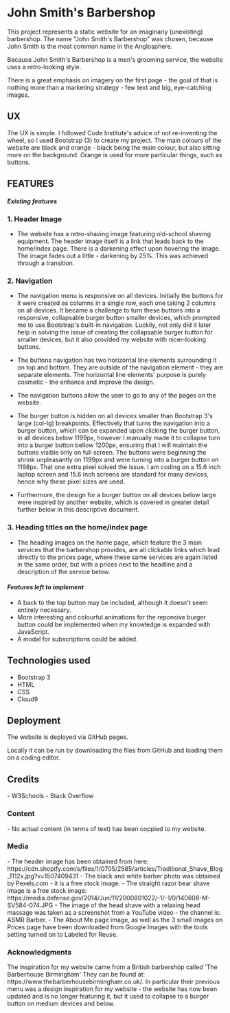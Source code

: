 <h1>John Smith's Barbershop</h1>

This project represents a static website for an imaginariy (unexisting) barbershop.
The name "John Smith's Barbershop" was chosen, because John Smith is the most common name in the Anglosphere.

Because John Smith's Barbershop is a men's grooming service, the website uses a retro-looking style.

There is a great emphasis on imagery on the first page - the goal of that is nothing more than a marketing strategy - few text and big, eye-catching images.

<h2>UX</h2>

The UX is simple. I followed Code Institute's advice of not re-inventing the wheel, so I used Bootstrap (3) to create my project. 
The main colours of the website are black and orange - black being the main colour, but also sitting more on the background. Orange is used for more
particular things, such as buttons.

<h2>FEATURES</h2>

<h4><i>Existing features</i></h4>

<h3>1. Header Image</h3>

- The website has a retro-shaving image featuring old-school shaving equipment. The header image itself is a link that leads back to the home/index page.
There is a darkening effect upon hovering the image. The image fades out a little - darkening by 25%. This was achieved through a transition.

<h3>2. Navigation</h3>

- The navigation menu is responsive on all devices. Initially the buttons for it were created as columns in a single row, each one taking 2 columns on all devices.
It became a challenge to turn these buttons into a responsive, collapsable burger button smaller devices, which prompted me to use Bootstrap's built-in navigation.
Luckily, not only did it later help in solving the issue of creating the collapsable burger button for smaller devices, but it also provided my website with nicer-looking
buttons.

- The buttons navigation has two horizontal line elements surrounding it on top and bottom. They are outside of the navigation element - 
they are separate elements. The horizontal line elements' purpose is purely cosmetic - the enhance and improve the design.

- The navigation buttons allow the user to go to any of the pages on the website.

- The burger button is hidden on all devices smaller than Bootstrap 3's large (col-lg) breakpoints. Effectively that turns the navigation
into a burger button, which can be expanded upon clicking the burger button, in all devices below 1199px, however I manually made it to collapse
turn into a burger button bellow 1200px, ensuring that I will maintain the buttons visible only on full screen.
The buttons were beginning the shrink unpleasantly on 1199px and were turning into a burger button on 1198px. That one extra pixel solved
the issue. I am coding on a 15.6 inch laptop screen and 15.6 inch screens are standard for many devices, hence why these pixel sizes are used.

- Furthermore, the design for a burger button on all devices below large were inspired by another website, which is covered in greater detail
further below in this descriptive document.

<h3>3. Heading titles on the home/index page</h3>

- The heading images on the home page, which feature the 3 main services that the barbershop provides, are all clickable links which lead
directly to the prices page, where these same services are again listed in the same order, but with a prices next to the headline and a
description of the service below.

<h4><i>Features left to implement</i></h4>

- A back to the top button may be included, although it doesn't seem entirely necessary.
- More interesting and colourful animations for the reponsive burger button could be implemented when my knowledge is expanded with JavaScript. 
- A modal for subscriptions could be added.

<h2>Technologies used</h2>

- Bootstrap 3
- HTML
- CSS
- Cloud9

<h2>Deployment</h2>
The website is deployed via GitHub pages.

Locally it can be run by downloading the files from GitHub and loading them on a coding editor.

<h2>Credits</h2>
 - W3Schools
 - Stack Overflow

<h3>Content</h3>
- No actual content (in terms of text) has been coppied to my website.

<h3>Media</h3>
- The header image has been obtained from here: https://cdn.shopify.com/s/files/1/0705/2585/articles/Traditional_Shave_Blog_1112x.jpg?v=1507409431
- The black and white barber photo was obtained by Pexels.com - it is a free stock image.
- The straight razor bear shave image is a free stock image: https://media.defense.gov/2014/Jun/11/2000801022/-1/-1/0/140608-M-SV584-074.JPG
- The image of the head shave with a relaxing head massage was taken as a screenshot from a YouTube video - the channel is: ASMR Barber.
- The About Me page image, as well as the 3 small images on Prices page have been downloaded from Google Images with the tools setting turned on to Labeled for Reuse.

<h3>Acknowledgments</h3>
The inspiration for my website came from a British barbershop called 'The Barberhouse Birmingham' They can be found at: https://www.thebarberhousebirmingham.co.uk/.
In particular their previous menu was a design inspiration for my website - the website has now been updated and is no longer featuring it, but it used to collapse to a burger button on medium devices and below.

